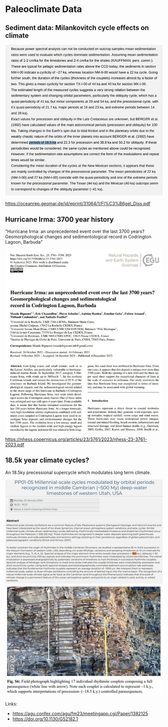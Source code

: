 # Paleoclimate Data

## Sediment data: Milankovitch cycle effects on climate

![](img/milankovitch-cycle.jpg)

https://oceanrep.geomar.de/id/eprint/31064/1/Fl%C3%B6gel_Diss.pdf

## Hurricane Irma: 3700 year history

"Hurricane Irma: an unprecedented event over the last 3700 years? Geomorphological changes and sedimentological record in Codrington Lagoon, Barbuda"

![](img/hurricane-irma.jpg)

https://nhess.copernicus.org/articles/23/3761/2023/nhess-23-3761-2023.pdf

## 18.5k year climate cycles?

An 18.5ky precessional supercycle which modulates long term climate.

![](img/18k-cycle.jpg)
![](img/18k-2.jpg)

Links:
- https://agu.confex.com/agu/fm23/meetingapp.cgi/Paper/1382125
- https://doi.org/10.1130/G52182.1